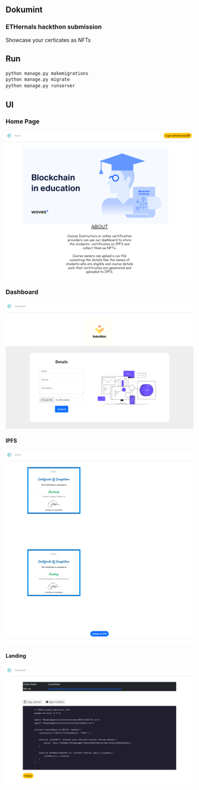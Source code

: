 ## Dokumint
### ETHernals hackthon submission

Showcase your certicates as NFTs

## Run

```python
python manage.py makemigrations
python manage.py migrate
python manage.py runserver
```

## UI

### Home Page

![home](DokuMint-Home.png)


### Dashboard

![dashboard](DokuMint-Dashboard.png)

#### IPFS

![ipfs](DokuMint-IPFS.png)

#### Landing

![landing](DokuMint-Landing.png)
